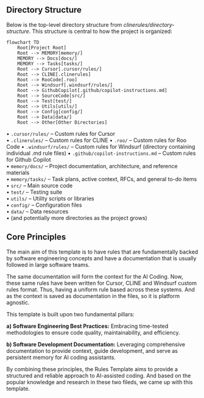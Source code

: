 ## Directory Structure

Below is the top-level directory structure from <em>clinerules/directory-structure</em>. This structure is central to how the project is organized:

```mermaid
flowchart TD
    Root[Project Root]
    Root --> MEMORY[memory/]
    MEMORY --> Docs[docs/]
    MEMORY --> Tasks[tasks/]
    Root --> Cursor[.cursor/rules/]
    Root --> CLINE[.clinerules]
    Root --> RooCode[.roo] 
    Root --> Windsurf[.windsurf/rules/]
    Root --> GithubCopilot[.github/copilot-instructions.md]   
    Root --> SourceCode[src/]
    Root --> Test[test/]
    Root --> Utils[utils/]
    Root --> Config[config/]
    Root --> Data[data/]
    Root --> Other[Other Directories]
```

• <code>.cursor/rules/</code> – Custom rules for Cursor  
• <code>.clinerules/</code> – Custom rules for CLINE
• <code>.roo/</code> – Custom rules for Roo Code
• <code>.windsurf/rules/</code> – Custom rules for Windsurf (directory containing individual .md rule files)
• <code>.github/copilot-instructions.md</code> – Custom rules for Github Copilot  
• <code>memory/docs/</code> – Project documentation, architecture, and reference materials  
• <code>memory/tasks/</code> – Task plans, active context, RFCs, and general to-do items  
• <code>src/</code> – Main source code  
• <code>test/</code> – Testing suite  
• <code>utils/</code> – Utility scripts or libraries  
• <code>config/</code> – Configuration files  
• <code>data/</code> – Data resources  
• (and potentially more directories as the project grows)

## Core Principles
The main aim of this template is to have rules that are fundamentally backed by software engineering concepts and have a documentation that is usually followed in large software teams.

The same documentation will form the context for the AI Coding.
Now, these same rules have been written for Cursor, CLINE and Windsurf custom rules format. Thus, having a uniform rule based across these systems. And as the context is saved as documentation in the files, so it is platform agnostic.

This template is built upon two fundamental pillars:

**a) Software Engineering Best Practices:**  Embracing time-tested methodologies to ensure code quality, maintainability, and efficiency.

**b) Software Development Documentation:**  Leveraging comprehensive documentation to provide context, guide development, and serve as persistent memory for AI coding assistants.

By combining these principles, the Rules Template aims to provide a structured and reliable approach to AI-assisted coding.
And based on the popular knowledge and research in these two fileds, we came up with this template.
